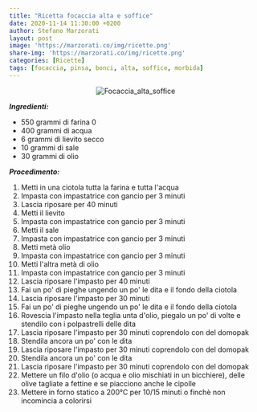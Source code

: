 ```yaml
---
title: "Ricetta focaccia alta e soffice"
date: 2020-11-14 11:30:00 +0200
author: Stefano Marzorati
layout: post
image: 'https://marzorati.co/img/ricette.png'
share-img: 'https://marzorati.co/img/ricette.png'
categories: [Ricette]
tags: [focaccia, pinsa, bonci, alta, soffice, morbida]
---
```

<center><img src="https://marzorati.co/img/post/focaccia.png" alt="Focaccia_alta_soffice"></center>

***Ingredienti:***

- 550 grammi di farina 0
- 400 grammi di acqua
- 6 grammi di lievito secco
- 10 grammi di sale
- 30 grammi di olio

***Procedimento:***

1. Metti in una ciotola tutta la farina e tutta l'acqua
2. Impasta con impastatrice con gancio per 3 minuti
3. Lascia riposare per 40 minuti
4. Metti il lievito
5. Impasta con impastatrice con gancio per 3 minuti
6. Metti il sale
7. Impasta con impastatrice con gancio per 3 minuti
8. Metti metà olio
9. Impasta con impastatrice con gancio per 3 minuti
10. Metti l'altra metà di olio
11. Impasta con impastatrice con gancio per 3 minuti
12. Lascia riposare l'impasto per 40 minuti
13. Fai un po' di pieghe ungendo un po' le dita e il fondo della ciotola
14. Lascia riposare l'impasto per 30 minuti
15. Fai un po' di pieghe ungendo un po' le dita e il fondo della ciotola
16. Rovescia l'impasto nella teglia unta d'olio, piegalo un po' di volte e stendilo con i polpastrelli delle dita
17. Lascia riposare l'impasto per 30 minuti coprendolo con del domopak
18. Stendila ancora un po' con le dita
19. Lascia riposare l'impasto per 30 minuti coprendolo con del domopak
20. Stendila ancora un po' con le dita
21. Lascia riposare l'impasto per 30 minuti coprendolo con del domopak
22. Mettere un filo d'olio (o acqua e olio mischiati in un bicchiere), delle olive tagliate a fettine e se piacciono anche le cipolle
23. Mettere in forno statico a 200°C per 10/15 minuti o finchè non incomincia a colorirsi